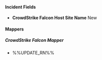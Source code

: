 
#### Incident Fields
- **CrowdStrike Falcon Host Site Name**
New

#### Mappers
##### CrowdStrike Falcon Mapper
- %%UPDATE_RN%%
